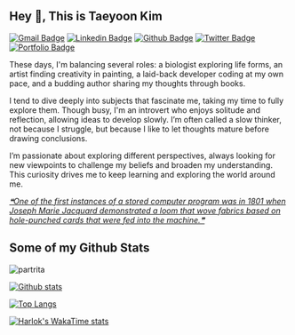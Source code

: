 ## Hey 👋, This is Taeyoon Kim

[![Gmail Badge](https://img.shields.io/badge/-deepthought@postech.ac.kr-c14438?style=flat&logo=Gmail&logoColor=white&link=mailto:deepthought@postech.ac.kr)](mailto:deepthought@postech.ac.kr)
[![Linkedin Badge](https://img.shields.io/badge/-partrita-0072b1?style=flat&logo=Linkedin&logoColor=white&link=https://www.linkedin.com/in/partrita/)](https://www.linkedin.com/in/partrita/) 
[![Github Badge](https://img.shields.io/badge/-partrita-grey?style=flat&logo=github&logoColor=white&link=https://github.com/partrita/)](https://www.github.com/partrita/)
[![Twitter Badge](https://img.shields.io/badge/-partrita-00acee?style=flat&logo=twitter&logoColor=white&link=https://twitter.com/partrita/)](https://www.twitter.com/partrita/) [![Portfolio Badge](https://img.shields.io/badge/portfolio-web-blue?style=flat&link=https://tomorrow-lab.github.io/)](tomorrow-lab.github.io/)

<p align='left'>
These days, I'm balancing several roles: a biologist exploring life forms, an artist finding creativity in painting, a laid-back developer coding at my own pace, and a budding author sharing my thoughts through books.

I tend to dive deeply into subjects that fascinate me, taking my time to fully explore them. Though busy, I'm an introvert who enjoys solitude and reflection, allowing ideas to develop slowly. I’m often called a slow thinker, not because I struggle, but because I like to let thoughts mature before drawing conclusions. 

I’m passionate about exploring different perspectives, always looking for new viewpoints to challenge my beliefs and broaden my understanding. This curiosity drives me to keep learning and exploring the world around me.

<a href='https://github.com/marketplace/actions/quote-readme'>
<!--STARTS_HERE_QUOTE_README-->
<i>❝One of the first instances of a stored computer program was in 1801 when Joseph Marie Jacquard demonstrated a loom that wove fabrics based on hole-punched cards that were fed into the machine.❞</i>
<!--ENDS_HERE_QUOTE_README-->
</a>
</p>

## Some of my Github Stats
<p align=left> <img src=https://komarev.com/ghpvc/?username=partrita alt=partrita /> </p>

[![Github stats](https://github-readme-stats.vercel.app/api?username=partrita&show_icons=true&include_all_commits=true&hide_rank=true)](https://github.com/partrita/)

[![Top Langs](https://github-readme-stats.vercel.app/api/top-langs/?username=partrita&layout=compact)](https://github.com/partrita/)

[![Harlok's WakaTime stats](https://github-readme-stats.vercel.app/api/wakatime?username=ehottl&layout=compact)](https://github.com/partrita/)

